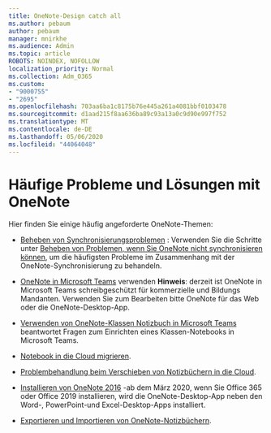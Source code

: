 ```yaml
---
title: OneNote-Design catch all
ms.author: pebaum
author: pebaum
manager: mnirkhe
ms.audience: Admin
ms.topic: article
ROBOTS: NOINDEX, NOFOLLOW
localization_priority: Normal
ms.collection: Adm_O365
ms.custom:
- "9000755"
- "2695"
ms.openlocfilehash: 703aa6ba1c8175b76e445a261a4081bbf0103478
ms.sourcegitcommit: d1aad215f8aa636ba89c93a13a0c9d90e997f752
ms.translationtype: MT
ms.contentlocale: de-DE
ms.lasthandoff: 05/06/2020
ms.locfileid: "44064048"
---
```

# <a name="common-issues-and-resolutions-with-onenote"></a>Häufige Probleme und Lösungen mit OneNote

Hier finden Sie einige häufig angeforderte OneNote-Themen:

- [Beheben von Synchronisierungsproblemen](https://support.office.com/article/299495ef-66d1-448f-90c1-b785a6968d45) : Verwenden Sie die Schritte unter [Beheben von Problemen, wenn Sie OneNote nicht synchronisieren können](https://support.office.com/article/Fix-issues-when-you-can-t-sync-OneNote-299495ef-66d1-448f-90c1-b785a6968d45), um die häufigsten Probleme im Zusammenhang mit der OneNote-Synchronisierung zu behandeln.

- [OneNote in Microsoft Teams](https://support.microsoft.com/office/add-a-onenote-notebook-to-teams-0ec78cc3-ba3b-4279-a88e-aa40af9865c2) verwenden **Hinweis**: derzeit ist OneNote in Microsoft Teams schreibgeschützt für kommerzielle und Bildungs Mandanten. Verwenden Sie zum Bearbeiten bitte OneNote für das Web oder die OneNote-Desktop-App.

- [Verwenden von OneNote-Klassen Notizbuch in Microsoft Teams](https://support.office.com/article/bd77f11f-27cd-4d41-bfbd-2b11799f1440) beantwortet Fragen zum Einrichten eines Klassen-Notebooks in Microsoft Teams.

- [Notebook in die Cloud migrieren](https://support.office.com/article/d5c28b91-7b9c-45be-8f0c-529bdbba019a).

- [Problembehandlung beim Verschieben von Notizbüchern in die Cloud](https://support.office.com/article/70528107-11dc-4f3f-b695-b150059dfd78).

- [Installieren von OneNote 2016](https://support.office.com/article/c08068d8-b517-4464-9ff2-132cb9c45c08) -ab dem März 2020, wenn Sie Office 365 oder Office 2019 installieren, wird die OneNote-Desktop-App neben den Word-, PowerPoint-und Excel-Desktop-Apps installiert.

- [Exportieren und Importieren von OneNote-Notizbüchern](https://support.office.com/article/a4b60da5-8f33-464e-b1ba-b95ce540f309).
